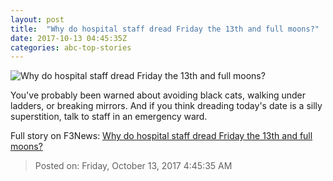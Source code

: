 ```yaml
---
layout: post
title:  "Why do hospital staff dread Friday the 13th and full moons?"
date: 2017-10-13 04:45:35Z
categories: abc-top-stories
---
```


![Why do hospital staff dread Friday the 13th and full moons?](http://www.abc.net.au/cm/rimage/9047940-1x1-large.jpg?v=2)

You've probably been warned about avoiding black cats, walking under ladders, or breaking mirrors. And if you think dreading today's date is a silly superstition, talk to staff in an emergency ward.


Full story on F3News: [Why do hospital staff dread Friday the 13th and full moons?](http://www.f3nws.com/n/FGaNfD)

> Posted on: Friday, October 13, 2017 4:45:35 AM
